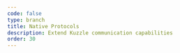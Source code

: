 ```yaml
---
code: false
type: branch
title: Native Protocols
description: Extend Kuzzle communication capabilities
order: 30
---
```

